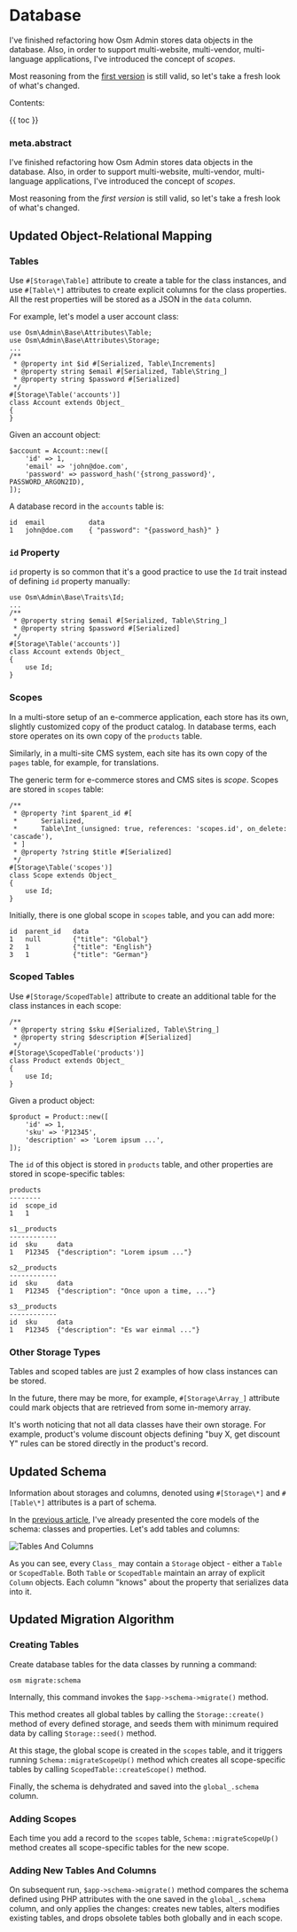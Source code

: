 # Database

I've finished refactoring how Osm Admin stores data objects in the database. Also, in order to support multi-website, multi-vendor, multi-language applications, I've introduced the concept of *scopes*. 

Most reasoning from the [first version](02-data-migrations.md) is still valid, so let's take a fresh look of what's changed.

Contents:

{{ toc }}

### meta.abstract

I've finished refactoring how Osm Admin stores data objects in the database. Also, in order to support multi-website, multi-vendor, multi-language applications, I've introduced the concept of *scopes*.

Most reasoning from the *first version* is still valid, so let's take a fresh look of what's changed.

## Updated Object-Relational Mapping

### Tables

Use `#[Storage\Table]` attribute to create a table for the class instances, and use `#[Table\*]` attributes to create explicit columns for the class properties. All the rest properties will be stored as a JSON in the `data` column.

For example, let's model a user account class:

    use Osm\Admin\Base\Attributes\Table;
    use Osm\Admin\Base\Attributes\Storage;
    ...
    /**
     * @property int $id #[Serialized, Table\Increments]
     * @property string $email #[Serialized, Table\String_]
     * @property string $password #[Serialized]
     */
    #[Storage\Table('accounts')]
    class Account extends Object_
    {
    }

Given an account object:

    $account = Account::new([
        'id' => 1,
        'email' => 'john@doe.com',
        'password' => password_hash('{strong_password}', PASSWORD_ARGON2ID),
    ]);

A database record in the `accounts` table is:

    id  email           data           
    1   john@doe.com    { "password": "{password_hash}" }

### `id` Property

`id` property is so common that it's a good practice to use the `Id` trait instead of defining `id` property manually: 

    use Osm\Admin\Base\Traits\Id;
    ...
    /**
     * @property string $email #[Serialized, Table\String_]
     * @property string $password #[Serialized]
     */
    #[Storage\Table('accounts')]
    class Account extends Object_
    {
        use Id;
    }

### Scopes

In a multi-store setup of an e-commerce application, each store has its own, slightly customized copy of the product catalog. In database terms, each store operates on its own copy of the `products` table.

Similarly, in a multi-site CMS system, each site has its own copy of the `pages` table, for example, for translations.

The generic term for e-commerce stores and CMS sites is *scope*. Scopes are stored in `scopes` table:

    /**
     * @property ?int $parent_id #[
     *      Serialized,
     *      Table\Int_(unsigned: true, references: 'scopes.id', on_delete: 'cascade'),
     * ]
     * @property ?string $title #[Serialized]
     */
    #[Storage\Table('scopes')]
    class Scope extends Object_
    {
        use Id;
    }

Initially, there is one global scope in `scopes` table, and you can add more:

    id  parent_id   data
    1   null        {"title": "Global"}
    2   1           {"title": "English"}
    3   1           {"title": "German"}

### Scoped Tables

Use `#[Storage/ScopedTable]` attribute to create an additional table for the class instances in each scope:

    /**
     * @property string $sku #[Serialized, Table\String_]
     * @property string $description #[Serialized]
     */
    #[Storage\ScopedTable('products')]
    class Product extends Object_
    {
        use Id;
    }    

Given a product object:

    $product = Product::new([
        'id' => 1,
        'sku' => 'P12345',
        'description' => 'Lorem ipsum ...',
    ]);

The `id` of this object is stored in `products` table, and other properties are stored in scope-specific tables:

    products
    --------
    id  scope_id           
    1   1
    
    s1__products
    ------------
    id  sku     data
    1   P12345  {"description": "Lorem ipsum ..."}

    s2__products
    ------------
    id  sku     data
    1   P12345  {"description": "Once upon a time, ..."}

    s3__products
    ------------
    id  sku     data
    1   P12345  {"description": "Es war einmal ..."}

### Other Storage Types

Tables and scoped tables are just 2 examples of how class instances can be stored. 

In the future, there may be more, for example, `#[Storage\Array_]` attribute could mark objects that are retrieved from some in-memory array. 

It's worth noticing that not all data classes have their own storage. For example, product's volume discount objects defining "buy X, get discount Y" rules can be stored directly in the product's record.

## Updated Schema

Information about storages and columns, denoted using `#[Storage\*]` and `#[Table\*]` attributes is a part of schema. 

In the [previous article](15-data-schema-hydration.md), I've already presented the core models of the schema: classes and properties. Let's add tables and columns:

![Tables And Columns](database-tables.png)

As you can see, every `Class_` may contain a `Storage` object - either a `Table` or `ScopedTable`. Both `Table` or `ScopedTable` maintain an array of explicit `Column` objects. Each column "knows" about the property that serializes data into it.   

## Updated Migration Algorithm

### Creating Tables

Create database tables for the data classes by running a command:

    osm migrate:schema
    
Internally, this command invokes the `$app->schema->migrate()` method. 

This method creates all global tables by calling the `Storage::create()` method of every defined storage, and seeds them with minimum required data by calling `Storage::seed()` method.

At this stage, the global scope is created in the `scopes` table, and it triggers running `Schema::migrateScopeUp()` method which creates all scope-specific tables by calling `ScopedTable::createScope()` method.

Finally, the schema is dehydrated and saved into the `global_.schema` column.

### Adding Scopes

Each time you add a record to the `scopes` table, `Schema::migrateScopeUp()` method creates all scope-specific tables for the new scope.

### Adding New Tables And Columns

On subsequent run, `$app->schema->migrate()` method compares the schema defined using PHP attributes with the one saved in the `global_.schema` column, and only applies the changes: creates new tables, alters modifies existing tables, and drops obsolete tables both globally and in each scope.

 